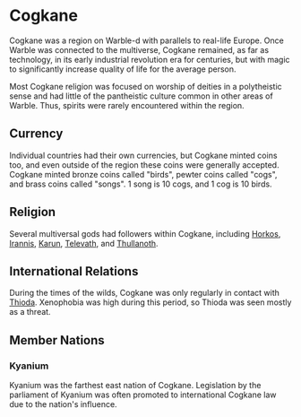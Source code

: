 # Cogkane

<meta property="og:description" content="Cogkane was a region on Warble-d with parallels to real-life Europe.">

Cogkane was a region on Warble-d with parallels to real-life Europe. Once Warble was connected to the multiverse, Cogkane remained, as far as technology, in its early industrial revolution era for centuries, but with magic to significantly increase quality of life for the average person.

Most Cogkane religion was focused on worship of deities in a polytheistic sense and had little of the pantheistic culture common in other areas of Warble. Thus, spirits were rarely encountered within the region.

## Currency

Individual countries had their own currencies, but Cogkane minted coins too, and even outside of the region these coins were generally accepted. Cogkane minted bronze coins called "birds", pewter coins called "cogs", and brass coins called "songs". 1 song is 10 cogs, and 1 cog is 10 birds.

## Religion

Several multiversal gods had followers within Cogkane, including [Horkos](../../../../../deities/horkos.md), [Irannis](../../../../../deities/irannis.md), [Karun](../../../../../deities/karun.md), [Televath](../../../../../deities/televath.md), and [Thullanoth](../../../../../deities/thullanoth.md).

## International Relations

During the times of the wilds, Cogkane was only regularly in contact with [Thioda](thioda.md). Xenophobia was high during this period, so Thioda was seen mostly as a threat.

## Member Nations

### Kyanium

Kyanium was the farthest east nation of Cogkane. Legislation by the parliament of Kyanium was often promoted to international Cogkane law due to the nation's influence.